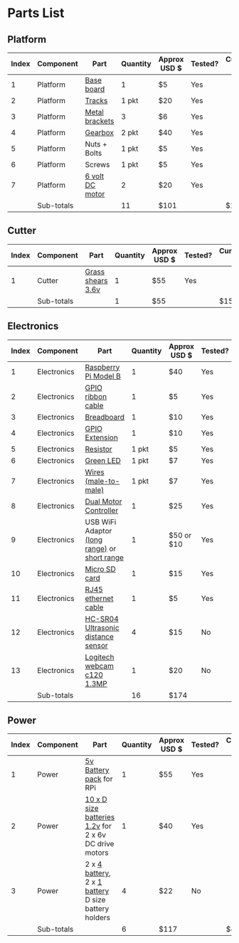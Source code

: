 # Parts List

## Platform

| Index | Component  | Part            | Quantity | Approx USD $ | Tested? | Cumulative $ |
|-------|------------|-----------------|----------|--------------|---------|--------------|
|  1    | Platform   | [Base board](http://www.bunnings.com.au/plywood-marine-aa-grade-1220x810x4mm_p0320033)      | 1        | $5          | Yes     |              |
|  2    | Platform   | [Tracks](http://www.robotshop.com/en/tracked-vehicle-chassis-kit.html)          | 1 pkt    | $20          | Yes     |              |
|  3    | Platform   | [Metal brackets](http://www.bunnings.com.au/carinya-20-x-600-x-1mm-flat-make-a-bracket_p3975874)  | 3       | $6          | Yes     |              |
|  4    | Platform   | [Gearbox](http://tamiya.com/english/products/70167gearbox/index.htm)           | 2 pkt    | $40          | Yes     |              |
|  5    | Platform   | Nuts + Bolts    | 1 pkt    | $5           | Yes     |              |
|  6    | Platform   | Screws          | 1 pkt    | $5           | Yes     |              |
|  7    | Platform   | [6 volt DC motor](http://www.jaycar.com.au/Electromechanical-Components/Mechatronics/Motors-%26-Gearboxes/6V-9,000-RPM-DC-Electric-Motor/p/YM2712) | 2        | $20          | Yes     |              |
|       | Sub-totals |                 | 11       | $101         |         | $101         |

## Cutter

| Index | Component  | Part            | Quantity | Approx USD $ | Tested? | Cumulative $ |
|-------|------------|-----------------|----------|--------------|---------|--------------|
|  1    | Cutter     | [Grass shears 3.6v](http://www.ebay.com.au/itm/Hedge-Trimmer-Cordless-3-6v-Lithium-ion-2-in1-Garden-Pruner-Mini-Shrub-Shear-Set-/290973219193?hash=item43bf5af979)    | 1        | $55          | Yes     |              |
|       | Sub-totals |                 | 1        | $55          |         | $156         |

## Electronics

| Index | Component    | Part                  | Quantity | Approx USD $ | Tested? | Cumulative $|
|-------|--------------|-----------------------|----------|--------------|---------|----|
|  1    | Electronics  | [Raspberry Pi Model B](http://www.dfrobot.com/index.php?route=product/product&path=153&product_id=1136#.VdRcX3Wlykox)  | 1        | $40          | Yes     |    |
|  2    | Electronics  | [GPIO ribbon cable](http://www.adafruit.com/product/862)     | 1        | $5           | Yes     |    |
|  3    | Electronics  | [Breadboard](https://www.adafruit.com/products/64)            | 1        | $10          | Yes     |    |
|  4    | Electronics  | [GPIO Extension](http://www.ebay.com.au/itm/Extension-Board-V2-1-GPIO-Adapter-Module-for-Raspberry-Pi-/391178924561?pt=LH_DefaultDomain_15&hash=item5b1414b211)  | 1        | $10          | Yes     |    |
|  5    | Electronics  | [Resistor](http://www.ebay.com.au/itm/95-Pcs-470K-Ohm-0-5W-1-2W-5-Axial-Leads-Resistance-Fixed-Carbon-Film-Resistors-/301680837323?hash=item463d9442cb)              | 1 pkt    | $5           | Yes     |    |
|  6    | Electronics  | [Green LED](http://www.ebay.com.au/itm/95-Pcs-470K-Ohm-0-5W-1-2W-5-Axial-Leads-Resistance-Fixed-Carbon-Film-Resistors-/301680837323?hash=item463d9442cb)                   | 1 pkt    | $7           | Yes     |    |
|  7    | Electronics  | [Wires (male-to-male)](http://www.ebay.com.au/itm/Breadboard-DuPont-Jumper-Wire-100mm-40pcs-MALE-TO-MALE-AU-STOCK-/261710338776?hash=item3cef26dad8)  | 1 pkt    | $7           | Yes     |    |
|  8    | Electronics  | [Dual Motor Controller](http://www.dfrobot.com/wiki/index.php/MD1.3_2A_Dual_Motor_Controller_SKU_DRI0002) | 1        | $25          | Yes     |    |
|  9    | Electronics  | USB WiFi Adaptor [(long range)](http://www.ebay.com.au/itm/311419984869?_trksid=p2057872.m2749.l2649&ssPageName=STRK%3AMEBIDX%3AIT) or [short range](http://www.ebay.com.au/itm/311419984869?_trksid=p2057872.m2749.l2649&ssPageName=STRK%3AMEBIDX%3AIT)     | 1        | $50 or $10         | Yes     |    |
|  10    | Electronics  | [Micro SD card](http://www.amazon.com/SanDisk-Memory-Adapter-SDSDQUAN-032G-G4A-Version/dp/B00M55C0NS/ref=pd_sim_147_4?ie=UTF8&refRID=0CQSBX59044PZVC31QT5)     | 1        | $15         | Yes     |    |
|  11    | Electronics  | [RJ45 ethernet cable](http://www.ebay.com.au/itm/2M-6FT-RJ45-CAT6-Ethernet-LAN-Network-Cable-10M-100M-1000M-compatible-/271193790531?hash=item3f2468d843)     | 1        | $5         | Yes     |    |
|  12    | Electronics  | [HC-SR04 Ultrasonic distance sensor](http://www.ebay.com.au/itm/Arduino-Ultrasonic-Module-HC-SR04-Distance-Sensor-Measuring-Transducer-BE-/221513866716?hash=item3393415ddc)     | 4        | $15         | No     |    |
|  13    | Electronics  | [Logitech webcam c120 1.3MP](http://www.ebay.com.au/itm/Logitech-Webcam-C120-1-3M-Pixels-for-PC-Computer-Laptop-640-x-480-/301223870066?hash=item4622577e72)     | 1        | $20         | No     |    |
|       | Sub-totals   |                       | 16        | $174         |         |$330|

## Power

| Index | Component    | Part                  | Quantity | Approx USD $ | Tested? | Cumulative $ |
|-------|--------------|-----------------------|----------|--------------|---------|-|
|  1    | Power        | [5v Battery pack](http://www.yoobao.com/en/product.asp?a_id=295&b_id=143) for RPi | 1        | $55          | Yes     | |
|  2    | Power        | [10 x D size batteries 1.2v](http://www.ebay.com.au/itm/10-pcs-D-11000mAh-Ni-Mh-1-2V-rechargeable-battery-RED-/170712880328?hash=item27bf47d4c8) for 2 x 6v DC drive motors | 1        | $40           | Yes     | |
|  3    | Power        | 2 x [4 battery](http://www.ebay.com.au/itm/4-D-Battery-Holder-/131004784066?hash=item1e807e5dc2), 2 x [1 battery](http://www.ebay.com.au/itm/Plastic-Battery-Holder-for-1-D-Size-battery-/121183779623?hash=item1c371dbb27) D size battery holders | 4        | $22           | No     | |
|       | Sub-totals   |                       | 6        | $117         |  | $447 |